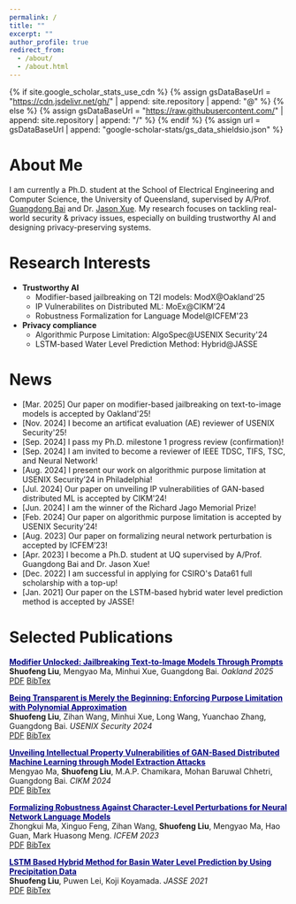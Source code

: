 ```yaml
---
permalink: /
title: ""
excerpt: ""
author_profile: true
redirect_from: 
  - /about/
  - /about.html
---
```


{% if site.google_scholar_stats_use_cdn %}
{% assign gsDataBaseUrl = "https://cdn.jsdelivr.net/gh/" | append: site.repository | append: "@" %}
{% else %}
{% assign gsDataBaseUrl = "https://raw.githubusercontent.com/" | append: site.repository | append: "/" %}
{% endif %}
{% assign url = gsDataBaseUrl | append: "google-scholar-stats/gs_data_shieldsio.json" %}

# About Me

<span class='anchor' id='about-me' style='text-align: justify;'></span>
I am currently a Ph.D. student at the School of Electrical Engineering and Computer Science, the University of Queensland, supervised by A/Prof. <a href="https://baigd.github.io/">Guangdong Bai</a> and Dr. <a href="https://people.csiro.au/x/j/jason-xue">Jason Xue</a>. My research focuses on tackling real-world security & privacy issues, especially on building trustworthy AI and designing privacy-preserving systems.

# Research Interests

<ul>
  <li>
    <strong>Trustworthy AI</strong>
    <ul>
      <li>Modifier-based jailbreaking on T2I models: ModX@Oakland'25</li>
      <li>IP Vulnerabilites on Distributed ML: MoEx@CIKM'24</li>
      <li>Robustness Formalization for Language Model@ICFEM'23</li>
    </ul>
  </li>
  <li>
    <strong>Privacy compliance</strong>
    <ul>
      <li>Algorithmic Purpose Limitation: AlgoSpec@USENIX Security'24</li>
      <li>LSTM-based Water Level Prediction Method: Hybrid@JASSE</li>
    </ul>
  </li>
</ul>

# News
- [Mar. 2025] Our paper on modifier-based jailbreaking on text-to-image models is accepted by Oakland'25!
- [Nov. 2024] I become an artificat evaluation (AE) reviewer of USENIX Security'25!
- [Sep. 2024] I pass my Ph.D. milestone 1 progress review (confirmation)!
- [Sep. 2024] I am invited to become a reviewer of IEEE TDSC, TIFS, TSC, and Neural Network!
- [Aug. 2024] I present our work on algorithmic purpose limitation at USENIX Security’24 in Philadelphia!
- [Jul. 2024] Our paper on unveiling IP vulnerabilities of GAN-based distributed ML is accepted by CIKM'24!
- [Jun. 2024] I am the winner of the Richard Jago Memorial Prize! 
- [Feb. 2024] Our paper on algorithmic purpose limitation is accepted by USENIX Security’24!
- [Aug. 2023] Our paper on formalizing neural network perturbation is accepted by ICFEM’23!
- [Apr. 2023] I become a Ph.D. student at UQ supervised by A/Prof. Guangdong Bai and Dr. Jason Xue!
- [Dec. 2022] I am successful in applying for CSIRO's Data61 full scholarship with a top-up!
- [Jan. 2021] Our paper on the LSTM-based hybrid water level prediction method is accepted by JASSE!
  
# Selected Publications 

<a href="https://www.usenix.org/conference/usenixsecurity24/presentation/liu-shuofeng" style="color:#000080;">**Modifier Unlocked: Jailbreaking Text-to-Image Models Through Prompts**</a>  
**Shuofeng Liu**, Mengyao Ma, Minhui Xue, Guangdong Bai. *Oakland 2025* <br>
<a href="https://shuofeng-uq.github.io/assets/pdf/Modx.pdf" role="button" target="_blank">PDF</a> <a href="" role="button" target="_blank">BibTex</a>

<a href="https://www.usenix.org/conference/usenixsecurity24/presentation/liu-shuofeng" style="color:#000080;">**Being Transparent is Merely the Beginning: Enforcing Purpose Limitation with Polynomial Approximation**</a>  
**Shuofeng Liu**, Zihan Wang, Minhui Xue, Long Wang, Yuanchao Zhang, Guangdong Bai. *USENIX Security 2024* <br>
<a href="https://www.usenix.org/system/files/usenixsecurity24-liu-shuofeng.pdf" role="button" target="_blank">PDF</a> <a href="" role="button" target="_blank">BibTex</a>

<a href="" style="color:#000080;">**Unveiling Intellectual Property Vulnerabilities of GAN-Based Distributed Machine Learning through Model Extraction Attacks**</a>  
Mengyao Ma, **Shuofeng Liu**, M.A.P. Chamikara, Mohan Baruwal Chhetri, Guangdong Bai. *CIKM 2024* <br>
<a href="" role="button" target="_blank">PDF</a> <a href="" role="button" target="_blank">BibTex</a>

<a href="https://link.springer.com/chapter/10.1007/978-981-99-7584-6_7" style="color:#000080;">**Formalizing Robustness Against Character-Level Perturbations for Neural Network Language Models**</a>  
Zhongkui Ma, Xinguo Feng, Zihan Wang, **Shuofeng Liu**, Mengyao Ma, Hao Guan, Mark Huasong Meng. *ICFEM 2023* <br>
<a href="https://mark-h-meng.github.io/publications/attachments/ma2023formalizing.pdf" role="button" target="_blank">PDF</a> <a href="https://scholar.googleusercontent.com/scholar.bib?q=info:475yQTf-pLcJ:scholar.google.com/&output=citation&scisdr=ClEyD-t4ENeZgpBLWtE:AFWwaeYAAAAAZjBNQtGodwMlX6-j_PnQwxZJEUM&scisig=AFWwaeYAAAAAZjBNQgdeLLYvpQ5M1TEP18dotug&scisf=4&ct=citation&cd=-1&hl=en" role="button" target="_blank">BibTex</a>

<a href="https://www.jstage.jst.go.jp/article/jasse/8/1/8_40/_article/-char/en" style="color:#000080;">**LSTM Based Hybrid Method for Basin Water Level Prediction by Using Precipitation Data**</a>  
**Shuofeng Liu**, Puwen Lei, Koji Koyamada. *JASSE 2021* <br>
<a href="https://www.jstage.jst.go.jp/article/jasse/8/1/8_40/_pdf" role="button" target="_blank">PDF</a> <a href="https://scholar.googleusercontent.com/scholar.bib?q=info:oJErFaRqPfwJ:scholar.google.com/&output=citation&scisdr=ClEyD-t4ENeZgpBLCHk:AFWwaeYAAAAAZjBNEHknvSetKZUt0HrVqbhnxME&scisig=AFWwaeYAAAAAZjBNEI3YZOPjaWoF4p8L-L7pQ4s&scisf=4&ct=citation&cd=-1&hl=en" role="button" target="_blank">BibTex</a>

